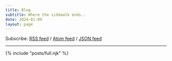 ```yaml
---
title: Blog 
subtitle: Where the sidewalk ends..
date: 2024-01-09
layout: page
---
```


Subscribe: [RSS feed](/feed.xml) / [Atom feed](/atom.xml) / [JSON feed](/feed.json)

<hr>

{% include "posts/full.njk" %}
